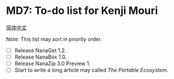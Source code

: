 ﻿# MD7: To-do list for Kenji Mouri

[简体中文](ReadMe.zh-CN.md)

Note: This list may sort in priority order.

- [ ] Release NanaGet 1.2.
- [ ] Release NanaBox 1.0.
- [ ] Release NanaZip 3.0 Preview 1.
- [ ] Start to write a long article may called *The Portable Ecosystem*.
